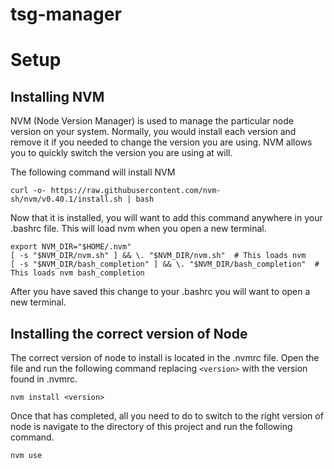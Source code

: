 # tsg-manager

# Setup

## Installing NVM
NVM (Node Version Manager) is used to manage the particular node version on your system. Normally, you would install each version and remove it if you needed to change the version you are using. NVM allows you to quickly switch the version you are using at will.

The following command will install NVM

```
curl -o- https://raw.githubusercontent.com/nvm-sh/nvm/v0.40.1/install.sh | bash
```

Now that it is installed, you will want to add this command anywhere in your .bashrc file. This will load nvm when you open a new terminal.

```
export NVM_DIR="$HOME/.nvm"
[ -s "$NVM_DIR/nvm.sh" ] && \. "$NVM_DIR/nvm.sh"  # This loads nvm
[ -s "$NVM_DIR/bash_completion" ] && \. "$NVM_DIR/bash_completion"  # This loads nvm bash_completion
```

After you have saved this change to your .bashrc you will want to open a new terminal.

## Installing the correct version of Node
The correct version of node to install is located in the .nvmrc file. Open the file and run the following command replacing `<version>` with the version found in .nvmrc.

```
nvm install <version>
```

Once that has completed, all you need to do to switch to the right version of node is navigate to the directory of this project and run the following command.

```
nvm use
```